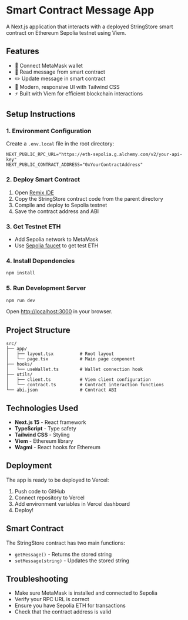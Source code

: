 # Smart Contract Message App

A Next.js application that interacts with a deployed StringStore smart contract on Ethereum Sepolia testnet using Viem.

## Features

- 🔗 Connect MetaMask wallet
- 📖 Read message from smart contract
- ✏️ Update message in smart contract
- 🎨 Modern, responsive UI with Tailwind CSS
- ⚡ Built with Viem for efficient blockchain interactions

## Setup Instructions

### 1. Environment Configuration

Create a `.env.local` file in the root directory:

```env
NEXT_PUBLIC_RPC_URL="https://eth-sepolia.g.alchemy.com/v2/your-api-key"
NEXT_PUBLIC_CONTRACT_ADDRESS="0xYourContractAddress"
```

### 2. Deploy Smart Contract

1. Open [Remix IDE](https://remix.ethereum.org/)
2. Copy the StringStore contract code from the parent directory
3. Compile and deploy to Sepolia testnet
4. Save the contract address and ABI

### 3. Get Testnet ETH

- Add Sepolia network to MetaMask
- Use [Sepolia faucet](https://sepoliafaucet.com/) to get test ETH

### 4. Install Dependencies

```bash
npm install
```

### 5. Run Development Server

```bash
npm run dev
```

Open [http://localhost:3000](http://localhost:3000) in your browser.

## Project Structure

```
src/
├── app/
│   ├── layout.tsx          # Root layout
│   └── page.tsx            # Main page component
├── hooks/
│   └── useWallet.ts        # Wallet connection hook
├── utils/
│   ├── client.ts           # Viem client configuration
│   └── contract.ts         # Contract interaction functions
└── abi.json                # Contract ABI
```

## Technologies Used

- **Next.js 15** - React framework
- **TypeScript** - Type safety
- **Tailwind CSS** - Styling
- **Viem** - Ethereum library
- **Wagmi** - React hooks for Ethereum

## Deployment

The app is ready to be deployed to Vercel:

1. Push code to GitHub
2. Connect repository to Vercel
3. Add environment variables in Vercel dashboard
4. Deploy!

## Smart Contract

The StringStore contract has two main functions:
- `getMessage()` - Returns the stored string
- `setMessage(string)` - Updates the stored string

## Troubleshooting

- Make sure MetaMask is installed and connected to Sepolia
- Verify your RPC URL is correct
- Ensure you have Sepolia ETH for transactions
- Check that the contract address is valid